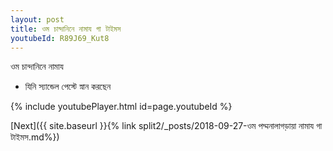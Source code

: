 ```yaml
---
layout: post
title: ওম চান্দানিনে নামায গা টাইমস
youtubeId: R89J69_Kut8
---
```

 
 
 ওম চান্দানিনে নামায  
 
 -  যিনি স্যান্ডেল পেস্টে স্নান করছেন 
 
  
 
  
 
 
 
 
 
 


{% include youtubePlayer.html id=page.youtubeId %}
 
[Next]({{ site.baseurl }}{% link  split2/_posts/2018-09-27-ওম পদ্মনালাগড়ায়া নামায গা টাইমস.md%})
 
